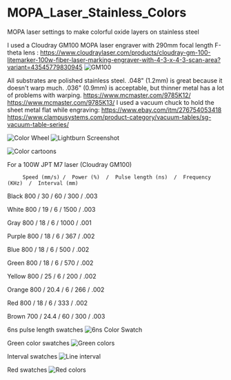 # MOPA_Laser_Stainless_Colors
MOPA laser settings to make colorful oxide layers on stainless steel

I used a Cloudray GM100 MOPA laser engraver with 290mm focal length F-theta lens :  https://www.cloudraylaser.com/products/cloudray-gm-100-litemarker-100w-fiber-laser-marking-engraver-with-4-3-x-4-3-scan-area?variant=43545779830945
![GM100](GM100.png)



All substrates are polished stainless steel. .048"  (1.2mm) is great because it doesn't warp much.  .036" (0.9mm) is acceptable, but thinner metal has a lot of problems with warping.   https://www.mcmaster.com/9785K12/   https://www.mcmaster.com/9785K13/     I used a vacuum chuck to hold the sheet metal flat while engraving:  https://www.ebay.com/itm/276754053418  https://www.clampusystems.com/product-category/vacuum-tables/sg-vacuum-table-series/



![Color Wheel](color_wheel.jpg)
![Lightburn Screenshot](lightburn_screenshot.jpg)

![Color cartoons](color_cartoons.jpg)



For a 100W JPT M7 laser  (Cloudray GM100)

         Speed (mm/s) /  Power (%)  /  Pulse length (ns)  /  Frequency (KHz)  /  Interval (mm)
         
Black  800 / 30 / 60 / 300 / .003

White  800 / 19 / 6 / 1500 / .003

Gray   800 / 18 / 6 / 1000 / .001

Purple 800 / 18 / 6 / 367 / .002

Blue   800 / 18 / 6 / 500 / .002

Green  800 / 18 / 6 / 570 / .002

Yellow 800 / 25 / 6 / 200 / .002

Orange 800 / 20.4 / 6 / 266 / .002

Red    800 / 18 / 6 / 333 / .002

Brown  700 / 24.4 / 60 / 300 / .003






6ns pulse length swatches
![6ns Color Swatch](6ns_color_swatches.jpg)

Green color swatches
![Green colors](green_swatches.jpg)

Interval swatches
![Line interval](Interval_swatches.jpg)

Red swatches
![Red colors](60ns_color_swatches.jpg)

